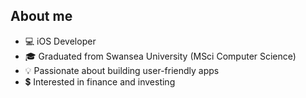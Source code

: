 ## About me

- 💻 iOS Developer
- 🎓 Graduated from Swansea University (MSci Computer Science)
- 💡 Passionate about building user-friendly apps
- 💲 Interested in finance and investing
